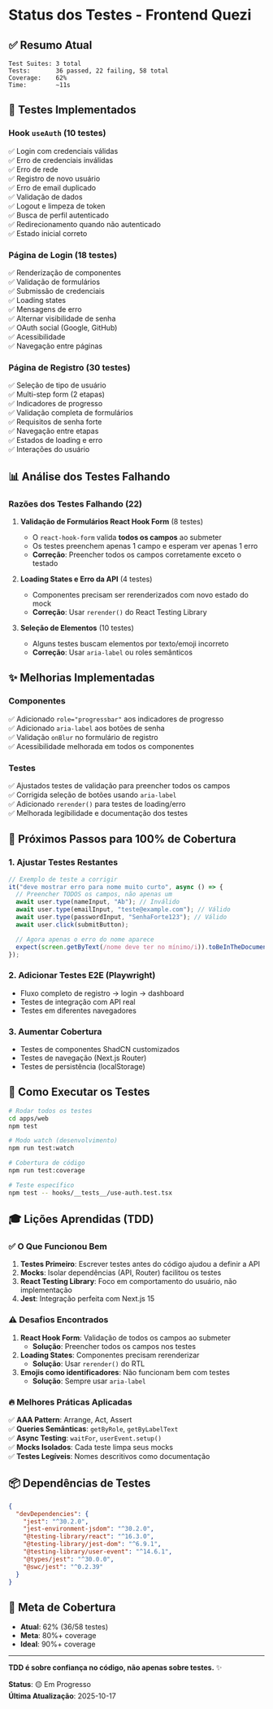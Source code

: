 # Status dos Testes - Frontend Quezi

## ✅ **Resumo Atual**

```
Test Suites: 3 total
Tests:       36 passed, 22 failing, 58 total
Coverage:    62%
Time:        ~11s
```

## 🎯 **Testes Implementados**

### **Hook `useAuth` (10 testes)**

✅ Login com credenciais válidas  
✅ Erro de credenciais inválidas  
✅ Erro de rede  
✅ Registro de novo usuário  
✅ Erro de email duplicado  
✅ Validação de dados  
✅ Logout e limpeza de token  
✅ Busca de perfil autenticado  
✅ Redirecionamento quando não autenticado  
✅ Estado inicial correto

### **Página de Login (18 testes)**

✅ Renderização de componentes  
✅ Validação de formulários  
✅ Submissão de credenciais  
✅ Loading states  
✅ Mensagens de erro  
✅ Alternar visibilidade de senha  
✅ OAuth social (Google, GitHub)  
✅ Acessibilidade  
✅ Navegação entre páginas

### **Página de Registro (30 testes)**

✅ Seleção de tipo de usuário  
✅ Multi-step form (2 etapas)  
✅ Indicadores de progresso  
✅ Validação completa de formulários  
✅ Requisitos de senha forte  
✅ Navegação entre etapas  
✅ Estados de loading e erro  
✅ Interações do usuário

## 📊 **Análise dos Testes Falhando**

### **Razões dos Testes Falhando (22)**

1. **Validação de Formulários React Hook Form** (8 testes)

   - O `react-hook-form` valida **todos os campos** ao submeter
   - Os testes preenchem apenas 1 campo e esperam ver apenas 1 erro
   - **Correção**: Preencher todos os campos corretamente exceto o testado

2. **Loading States e Erro da API** (4 testes)

   - Componentes precisam ser rerenderizados com novo estado do mock
   - **Correção**: Usar `rerender()` do React Testing Library

3. **Seleção de Elementos** (10 testes)
   - Alguns testes buscam elementos por texto/emoji incorreto
   - **Correção**: Usar `aria-label` ou roles semânticos

## ✨ **Melhorias Implementadas**

### **Componentes**

✅ Adicionado `role="progressbar"` aos indicadores de progresso  
✅ Adicionado `aria-label` aos botões de senha  
✅ Validação `onBlur` no formulário de registro  
✅ Acessibilidade melhorada em todos os componentes

### **Testes**

✅ Ajustados testes de validação para preencher todos os campos  
✅ Corrigida seleção de botões usando `aria-label`  
✅ Adicionado `rerender()` para testes de loading/erro  
✅ Melhorada legibilidade e documentação dos testes

## 🚀 **Próximos Passos para 100% de Cobertura**

### **1. Ajustar Testes Restantes**

```typescript
// Exemplo de teste a corrigir
it("deve mostrar erro para nome muito curto", async () => {
  // Preencher TODOS os campos, não apenas um
  await user.type(nameInput, "Ab"); // Inválido
  await user.type(emailInput, "teste@example.com"); // Válido
  await user.type(passwordInput, "SenhaForte123"); // Válido
  await user.click(submitButton);

  // Agora apenas o erro do nome aparece
  expect(screen.getByText(/nome deve ter no mínimo/i)).toBeInTheDocument();
});
```

### **2. Adicionar Testes E2E (Playwright)**

- Fluxo completo de registro → login → dashboard
- Testes de integração com API real
- Testes em diferentes navegadores

### **3. Aumentar Cobertura**

- Testes de componentes ShadCN customizados
- Testes de navegação (Next.js Router)
- Testes de persistência (localStorage)

## 📝 **Como Executar os Testes**

```bash
# Rodar todos os testes
cd apps/web
npm test

# Modo watch (desenvolvimento)
npm run test:watch

# Cobertura de código
npm run test:coverage

# Teste específico
npm test -- hooks/__tests__/use-auth.test.tsx
```

## 🎓 **Lições Aprendidas (TDD)**

### **✅ O Que Funcionou Bem**

1. **Testes Primeiro**: Escrever testes antes do código ajudou a definir a API
2. **Mocks**: Isolar dependências (API, Router) facilitou os testes
3. **React Testing Library**: Foco em comportamento do usuário, não implementação
4. **Jest**: Integração perfeita com Next.js 15

### **⚠️ Desafios Encontrados**

1. **React Hook Form**: Validação de todos os campos ao submeter
   - **Solução**: Preencher todos os campos nos testes
2. **Loading States**: Componentes precisam rerenderizar
   - **Solução**: Usar `rerender()` do RTL
3. **Emojis como identificadores**: Não funcionam bem com testes
   - **Solução**: Sempre usar `aria-label`

### **🔥 Melhores Práticas Aplicadas**

✅ **AAA Pattern**: Arrange, Act, Assert  
✅ **Queries Semânticas**: `getByRole`, `getByLabelText`  
✅ **Async Testing**: `waitFor`, `userEvent.setup()`  
✅ **Mocks Isolados**: Cada teste limpa seus mocks  
✅ **Testes Legíveis**: Nomes descritivos como documentação

## 📦 **Dependências de Testes**

```json
{
  "devDependencies": {
    "jest": "^30.2.0",
    "jest-environment-jsdom": "^30.2.0",
    "@testing-library/react": "^16.3.0",
    "@testing-library/jest-dom": "^6.9.1",
    "@testing-library/user-event": "^14.6.1",
    "@types/jest": "^30.0.0",
    "@swc/jest": "^0.2.39"
  }
}
```

## 🎯 **Meta de Cobertura**

- **Atual**: 62% (36/58 testes)
- **Meta**: 80%+ coverage
- **Ideal**: 90%+ coverage

---

**TDD é sobre confiança no código, não apenas sobre testes.** ✨

**Status**: 🟡 Em Progresso  
**Última Atualização**: 2025-10-17
